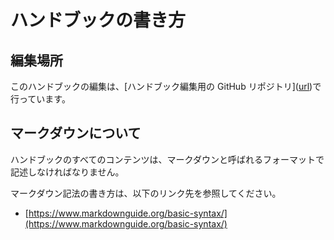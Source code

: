 # ハンドブックの書き方

## 編集場所

このハンドブックの編集は、[ハンドブック編集用の GitHub リポジトリ]([url](https://github.com/geolonia/handbook.geolonia.com ))で行っています。


## マークダウンについて

ハンドブックのすべてのコンテンツは、マークダウンと呼ばれるフォーマットで記述しなければなりません。

マークダウン記法の書き方は、以下のリンク先を参照してください。

* [https://www.markdownguide.org/basic-syntax/](https://www.markdownguide.org/basic-syntax/)

